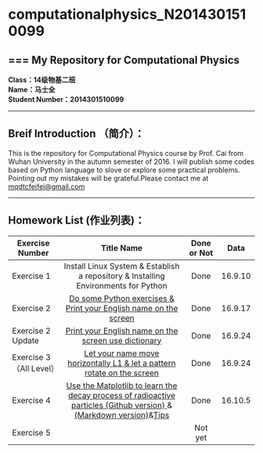 # **computationalphysics_N2014301510099**
===
**My Repository for Computational Physics**
---
 **Class：14级物基二班**  
 **Name：马士全**  
 **Student Number：2014301510099**


----------


**Breif Introduction  （简介）：**  
---
This is the repository for Computational Physics course by Prof. Cai from Wuhan University in the autumn semester of 2016. I will publish some codes based on Python language to slove or explore some practical problems. Pointing out my mistakes will be grateful.Please contact me at mqdtcfeifei@gmail.com


----------


**Homework List   (作业列表)：**  
---
|  Exercise Number|  Title Name                                          | Done or Not              |   Data    |
|  ----             | :-----------:|:---:            |:-----:|
|    Exercise 1            |Install Linux System & Establish a repository & Installing Environments for Python  |        Done     |16.9.10|
     Exercise 2              |   [Do some Python exercises & Print your English name on the screen             ](https://github.com/MQdtc/computationalphysics_N2014301510099/blob/master/Exercise/Report%20of%20Exercise%202.md)  |                                                                                                                                           Done    |16.9.17|
|     Exercise 2 Update               | [Print your English name on the screen use dictionary](https://github.com/MQdtc/computationalphysics_N2014301510099/blob/master/Exercise/Report%20of%20Exercise%202%20update.md)       |        Done           |16.9.24|
|  Exercise 3 （All Level） | [Let your name move horizontally L1 & let a pattern rotate on the screen ](https://github.com/MQdtc/computationalphysics_N2014301510099/blob/master/Exercise/Report%20of%20Exercise%203.md)  | Done   |16.9.24|
|Exercise 4  | [Use the Matplotlib to learn the decay process of radioactive particles (Github version) ](https://github.com/MQdtc/computationalphysics_N2014301510099/blob/master/Exercise/Report%20of%20Exercise%204.md)&[(Markdown version)](https://www.zybuluo.com/MQdtc/note/504518)&[Tips](https://github.com/MQdtc/computationalphysics_N2014301510099/blob/master/Skill/LaTeX.md)                                                                                                                                                       |  Done  | 16.10.5|
| Exercise 5 |  |    Not yet |  |
